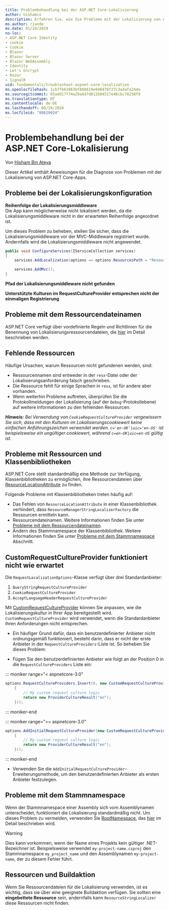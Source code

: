 ```yaml
---
title: Problembehandlung bei der ASP.NET Core-Lokalisierung
author: hishamco
description: Erfahren Sie, wie Sie Probleme mit der Lokalisierung von ASP.NET Core-Apps diagnostizieren können.
ms.author: riande
ms.date: 01/24/2019
no-loc:
- ASP.NET Core Identity
- cookie
- Cookie
- Blazor
- Blazor Server
- Blazor WebAssembly
- Identity
- Let's Encrypt
- Razor
- SignalR
uid: fundamentals/troubleshoot-aspnet-core-localization
ms.openlocfilehash: 1cb7fb61063bf888819e940476f27c3adafa24de
ms.sourcegitcommit: 65add17f74a29a647d812b04517e46cbc78258f9
ms.translationtype: HT
ms.contentlocale: de-DE
ms.lasthandoff: 08/19/2020
ms.locfileid: "88629924"
---
```

# <a name="troubleshoot-aspnet-core-localization"></a>Problembehandlung bei der ASP.NET Core-Lokalisierung

Von [Hisham Bin Ateya](https://github.com/hishamco)

Dieser Artikel enthält Anweisungen für die Diagnose von Problemen mit der Lokalisierung von ASP.NET Core-Apps.

## <a name="localization-configuration-issues"></a>Probleme bei der Lokalisierungskonfiguration

**Reihenfolge der Lokalisierungsmiddleware**  
Die App kann möglicherweise nicht lokalisiert werden, da die Lokalisierungsmiddleware nicht in der erwarteten Reihenfolge angeordnet ist.

Um dieses Problem zu beheben, stellen Sie sicher, dass die Lokalisierungsmiddleware vor der MVC-Middleware registriert wurde. Andernfalls wird die Lokalisierungsmiddleware nicht angewendet.

```csharp
public void ConfigureServices(IServiceCollection services)
{
    services.AddLocalization(options => options.ResourcesPath = "Resources");

    services.AddMvc();
}
```

**Pfad der Lokalisierungsmiddleware nicht gefunden**

**Unterstützte Kulturen im RequestCultureProvider entsprechen nicht der einmaligen Registrierung**  

## <a name="resource-file-naming-issues"></a>Probleme mit dem Ressourcendateinamen

ASP.NET Core verfügt über vordefinierte Regeln und Richtlinien für die Benennung von Lokalisierungsressourcendateien, die [hier](xref:fundamentals/localization?view=aspnetcore-2.2#resource-file-naming) im Detail beschrieben werden.

## <a name="missing-resources"></a>Fehlende Ressourcen

Häufige Ursachen, warum Ressourcen nicht gefundenen werden, sind:

- Ressourcennamen sind entweder in der `resx`-Datei oder der Lokalisierungsanforderung falsch geschrieben.
- Die Ressource fehlt für einige Sprachen in `resx`, ist für andere aber vorhanden.
- Wenn weiterhin Probleme auftreten, überprüfen Sie die Protokollmeldungen der Lokalisierung (auf der `Debug`-Protokollebene) auf weitere Informationen zu den fehlenden Ressourcen.

_**Hinweis:** Bei Verwendung von `CookieRequestCultureProvider` vergewissern Sie sich, dass mit den Kulturen im Lokalisierungscookiewert keine einfachen Anführungszeichen verwendet werden. `c='en-UK'|uic='en-US'` ist beispielsweise ein ungültiger cookiewert, während `c=en-UK|uic=en-US` gültig ist._

## <a name="resources--class-libraries-issues"></a>Probleme mit Ressourcen und Klassenbibliotheken

ASP.NET Core stellt standardmäßig eine Methode zur Verfügung, Klassenbibliotheken zu ermöglichen, ihre Ressourcendateien über [ResourceLocationAttribute](/dotnet/api/microsoft.extensions.localization.resourcelocationattribute?view=aspnetcore-2.1) zu finden.

Folgende Probleme mit Klassenbibliotheken treten häufig auf:
- Das Fehlen von `ResourceLocationAttribute` in einer Klassenbibliothek verhindert, dass `ResourceManagerStringLocalizerFactory` die Ressourcen ermitteln kann.
- Ressourcendateinamen. Weitere Informationen finden Sie unter [Probleme mit dem Ressourcendateinamen](#resource-file-naming-issues).
- Ändern des Stammnamespace der Klassenbibliothek. Weitere Informationen finden Sie unter [Probleme mit dem Stammnamespace](#root-namespace-issues) Abschnitt.

## <a name="customrequestcultureprovider-doesnt-work-as-expected"></a>CustomRequestCultureProvider funktioniert nicht wie erwartet

Die `RequestLocalizationOptions`-Klasse verfügt über drei Standardanbieter:

1. `QueryStringRequestCultureProvider`
2. `CookieRequestCultureProvider`
3. `AcceptLanguageHeaderRequestCultureProvider`

Mit [CustomRequestCultureProvider](/dotnet/api/microsoft.aspnetcore.localization.customrequestcultureprovider?view=aspnetcore-2.1) können Sie anpassen, wie die Lokalisierungskultur in Ihrer App bereitgestellt wird. `CustomRequestCultureProvider` wird verwendet, wenn die Standardanbieter Ihren Anforderungen nicht entsprechen.

- Ein häufiger Grund dafür, dass ein benutzerdefinierter Anbieter nicht ordnungsgemäß funktioniert, besteht darin, dass er nicht der erste Anbieter in der `RequestCultureProviders`-Liste ist. So beheben Sie dieses Problem:

- Fügen Sie den benutzerdefinierten Anbieter wie folgt an der Position 0 in die `RequestCultureProviders` Liste ein:

::: moniker range="< aspnetcore-3.0"
```csharp
options.RequestCultureProviders.Insert(0, new CustomRequestCultureProvider(async context =>
    {
        // My custom request culture logic
        return new ProviderCultureResult("en");
    }));
```
::: moniker-end

::: moniker range=">= aspnetcore-3.0"
```csharp
options.AddInitialRequestCultureProvider(new CustomRequestCultureProvider(async context =>
    {
        // My custom request culture logic
        return new ProviderCultureResult("en");
    }));
```
::: moniker-end

- Verwenden Sie die `AddInitialRequestCultureProvider`-Erweiterungsmethode, um den benutzerdefinierten Anbieter als ersten Anbieter festzulegen.

## <a name="root-namespace-issues"></a>Probleme mit dem Stammnamespace

Wenn der Stammnamespace einer Assembly sich vom Assemblynamen unterscheidet, funktioniert die Lokalisierung standardmäßig nicht. Um dieses Problem zu vermeiden, verwenden Sie [RootNamespace](/dotnet/api/microsoft.extensions.localization.rootnamespaceattribute?view=aspnetcore-2.1), das [hier](xref:fundamentals/localization?view=aspnetcore-2.2#resource-file-naming) im Detail beschrieben wird.

> [!WARNING]
> Dies kann vorkommen, wenn der Name eines Projekts kein gültiger .NET-Bezeichner ist. Beispielsweise verwendet `my-project-name.csproj` den Stammnamespace `my_project_name` und den Assemblynamen `my-project-name`, der zu diesem Fehler führt. 

## <a name="resources--build-action"></a>Ressourcen und Buildaktion

Wenn Sie Ressourcendateien für die Lokalisierung verwenden, ist es wichtig, dass sie über eine geeignete Buildaktion verfügen. Sie sollten eine **eingebettete Ressource** sein, andernfalls kann `ResourceStringLocalizer` diese Ressourcen nicht finden.
